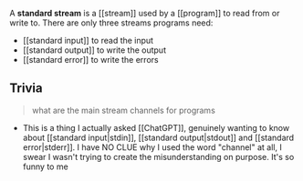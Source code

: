 A **standard stream** is a [[stream]] used by a [[program]] to read from or write to.
There are only three streams programs need:
- [[standard input]] to read the input
- [[standard output]] to write the output
- [[standard error]] to write the errors

## Trivia

>what are the main stream channels for programs
- This is a thing I actually asked [[ChatGPT]], genuinely wanting to know about [[standard input|stdin]], [[standard output|stdout]] and [[standard error|stderr]].
  I have NO CLUE why I used the word "channel" at all, I swear I wasn't trying to create the misunderstanding on purpose. It's so funny to me